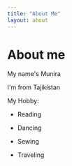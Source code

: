 ```yaml
---
title: "About Me"
layout: about
---
```


# About me


My name's Munira

I'm from Tajikistan

My Hobby: 

* Reading 

* Dancing

* Sewing

* Traveling 
       
    
